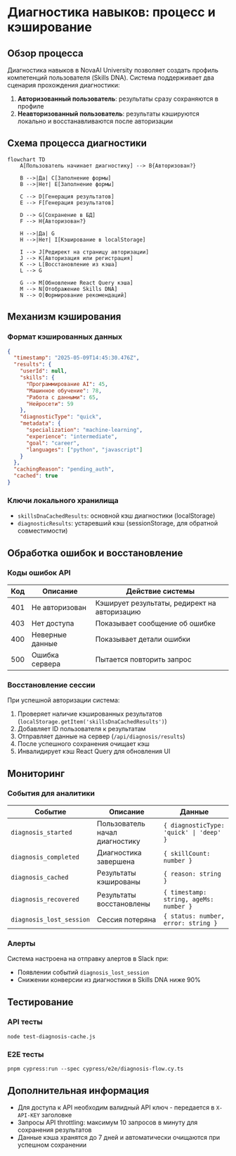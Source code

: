 # Диагностика навыков: процесс и кэширование

## Обзор процесса

Диагностика навыков в NovaAI University позволяет создать профиль компетенций пользователя (Skills DNA). Система поддерживает два сценария прохождения диагностики:

1. **Авторизованный пользователь**: результаты сразу сохраняются в профиле
2. **Неавторизованный пользователь**: результаты кэшируются локально и восстанавливаются после авторизации

## Схема процесса диагностики

```mermaid
flowchart TD
    A[Пользователь начинает диагностику] --> B{Авторизован?}
    
    B -->|Да| C[Заполнение формы]
    B -->|Нет| E[Заполнение формы]
    
    C --> D[Генерация результатов]
    E --> F[Генерация результатов]
    
    D --> G[Сохранение в БД]
    F --> H{Авторизован?}
    
    H -->|Да| G
    H -->|Нет| I[Кэширование в localStorage]
    
    I --> J[Редирект на страницу авторизации]
    J --> K[Авторизация или регистрация]
    K --> L[Восстановление из кэша]
    L --> G
    
    G --> M[Обновление React Query кэша]
    M --> N[Отображение Skills DNA]
    N --> O[Формирование рекомендаций]
```

## Механизм кэширования

### Формат кэшированных данных

```json
{
  "timestamp": "2025-05-09T14:45:30.476Z",
  "results": {
    "userId": null,
    "skills": {
      "Программирование AI": 45,
      "Машинное обучение": 78,
      "Работа с данными": 65,
      "Нейросети": 59
    },
    "diagnosticType": "quick",
    "metadata": {
      "specialization": "machine-learning",
      "experience": "intermediate",
      "goal": "career",
      "languages": ["python", "javascript"]
    }
  },
  "cachingReason": "pending_auth",
  "cached": true
}
```

### Ключи локального хранилища

- `skillsDnaCachedResults`: основной кэш диагностики (localStorage)
- `diagnosticResults`: устаревший кэш (sessionStorage, для обратной совместимости)

## Обработка ошибок и восстановление

### Коды ошибок API

| Код | Описание | Действие системы |
|-----|----------|------------------|
| 401 | Не авторизован | Кэширует результаты, редирект на авторизацию |
| 403 | Нет доступа | Показывает сообщение об ошибке |
| 400 | Неверные данные | Показывает детали ошибки |
| 500 | Ошибка сервера | Пытается повторить запрос |

### Восстановление сессии

При успешной авторизации система:

1. Проверяет наличие кэшированных результатов (`localStorage.getItem('skillsDnaCachedResults')`)
2. Добавляет ID пользователя к результатам
3. Отправляет данные на сервер (`/api/diagnosis/results`)
4. После успешного сохранения очищает кэш
5. Инвалидирует кэш React Query для обновления UI

## Мониторинг

### События для аналитики

| Событие | Описание | Данные |
|---------|----------|--------|
| `diagnosis_started` | Пользователь начал диагностику | `{ diagnosticType: 'quick' \| 'deep' }` |
| `diagnosis_completed` | Диагностика завершена | `{ skillCount: number }` |
| `diagnosis_cached` | Результаты кэшированы | `{ reason: string }` |
| `diagnosis_recovered` | Результаты восстановлены | `{ timestamp: string, ageMs: number }` |
| `diagnosis_lost_session` | Сессия потеряна | `{ status: number, error: string }` |

### Алерты

Система настроена на отправку алертов в Slack при:
- Появлении событий `diagnosis_lost_session`
- Снижении конверсии из диагностики в Skills DNA ниже 90%

## Тестирование

### API тесты

```
node test-diagnosis-cache.js
```

### E2E тесты

```
pnpm cypress:run --spec cypress/e2e/diagnosis-flow.cy.ts
```

## Дополнительная информация

- Для доступа к API необходим валидный API ключ - передается в `X-API-KEY` заголовке
- Запросы API throttling: максимум 10 запросов в минуту для сохранения результатов
- Данные кэша хранятся до 7 дней и автоматически очищаются при успешном сохранении